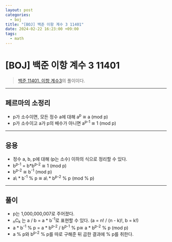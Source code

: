 ```yaml
---
layout: post
categories:
  - boj
title: "[BOJ] 백준 이항 계수 3 11401"
date: 2024-02-22 16:23:00 +09:00
tags:
  - math
---
```

# \[BOJ] 백준 이항 계수 3 11401

>[백준 11401. 이항 계수3]()의 풀이이다.

---

## 페르마의 소정리
- p가 소수이면, 모든 정수 a에 대해 a<sup>p</sup> ≅ a (mod p)
- p가 소수이고 a가 p의 배수가 아니면 a<sup>p-1</sup> ≅ 1 (mod p)

---

## 응용
- 정수 a, b, p에 대해 (p는 소수) 이하의 식으로 정리할 수 있다.
- b<sup>p-1</sup> = b\*b<sup>p-2</sup> ≅ 1 (mod p)
- b<sup>p-2</sup> ≅ b<sup>-1</sup> (mod p)
- a\ * b<sup>-1</sup> % p ≅ a\ * b<sup>p-2</sup>  % p (mod % p)

---

## 풀이
- p는 1,000,000,007로 주어졌다.
- <sub>n</sub>C<sub>k</sub> 는 a / b = a \* b<sup>-1</sup>로 표현할 수 있다. (a = n! / (n - k)!, b = k!)
- a \* b<sup>-1</sup> % p = a \* b<sup>p-2</sup> / b<sup>p-1</sup> % p≅ a \* b<sup>p-2</sup>  % p (mod p)
- a % p와 b<sup>p-2</sup>  % p를 따로 구해준 뒤 곱한 결과에 % p를 취한다.